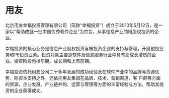 # 

# 用友

北京用友幸福投资管理有限公司（简称“幸福投资”）成立于2010年5月12日，是一家以“帮助成就一批中国优秀软件企业”为宗旨，从事信息产业领域股权投资的企业。

幸福投资的核心业务是信息产业股权投资与被投资企业的支持与管理，开展创投业务和PE投资业务。投资对象主要是软件及信息服务行业中具有高成长潜质的企业。投资阶段包括早期、成长期和上市前期。

幸福投资依托用友公司二十多年发展的成功经验及在软件产业中的品牌与资源优势，除资本支持之外，还依托用友集团在品牌、技术、营销渠道、客 户群等方面的资源，企业发展、产业链并购、运营与管理等方面的丰富经验与方法，帮助其投资的企业获得成功。

